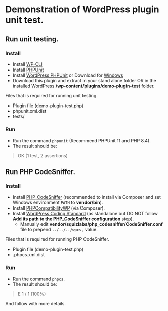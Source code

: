 # Demonstration of WordPress plugin unit test.

## Run unit testing.
### Install
* Install [WP-CLI][1]
* Install [PHPUnit][2]
* Install [WordPress PHPUnit][3] or Download for [Windows][4]
* Download this plugin and extract in your stand alone folder OR in the installed WordPress **/wp-content/plugins/demo-plugin-test** folder.

Files that is required for running unit testing.
* Plugin file (demo-plugin-test.php)
* phpunit.xml.dist
* tests/

### Run
* Run the command `phpunit` (Recommend PHPUnit 11 and PHP 8.4).
* The result should be:

> OK (1 test, 2 assertions)

## Run PHP CodeSniffer.

### Install
* Install [PHP_CodeSniffer][5] (recommended to install via Composer and set Windows environment `PATH` to **vendor/bin**).
* Install [PHPCompatibilityWP][6] (via Composer).
* Install [WordPress Coding Standard][7] (as standalone but DO NOT follow **Add its path to the PHP_CodeSniffer configuration** step).
    * Manually edit **vendor/squizlabs/php_codesniffer/CodeSniffer.conf** file to prepend `../../../wpcs,` value.

Files that is required for running PHP CodeSniffer.
* Plugin file (demo-plugin-test.php)
* .phpcs.xml.dist

### Run
* Run the command `phpcs`.
* The result should be:

> E 1 / 1 (100%)

And follow with more details.


[1]: https://wp-cli.org/#installing
[2]: https://make.wordpress.org/core/handbook/testing/automated-testing/phpunit/
[3]: https://make.wordpress.org/cli/handbook/misc/plugin-unit-tests/
[4]: https://github.com/Rundiz-WP/wp-plugin-unit-tests
[5]: https://github.com/squizlabs/PHP_CodeSniffer#composer
[6]: https://github.com/PHPCompatibility/PHPCompatibilityWP#installation-instructions
[7]: https://github.com/WordPress/WordPress-Coding-Standards#standalone